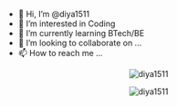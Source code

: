 - 👋 Hi, I’m @diya1511
- 👀 I’m interested in Coding 
- 🌱 I’m currently learning BTech/BE
- 💞️ I’m looking to collaborate on ...
- 📫 How to reach me ...

<!---
diya1511/diya1511 is a ✨ special ✨ repository because its `README.md` (this file) appears on your GitHub profile.
You can click the Preview link to take a look at your changes.
--->
<p align="center"><img src="https://github-readme-streak-stats.herokuapp.com/?user=diya1511&theme=algolia" alt="diya1511" /></p>
<p align="center"> <a href="https://github.com/ryo-ma/github-profile-trophy"></a><img src="https://github-profile-trophy.vercel.app/?username=diya1511&layout=compact&theme=algolia" alt="diya1511" /> </p>

